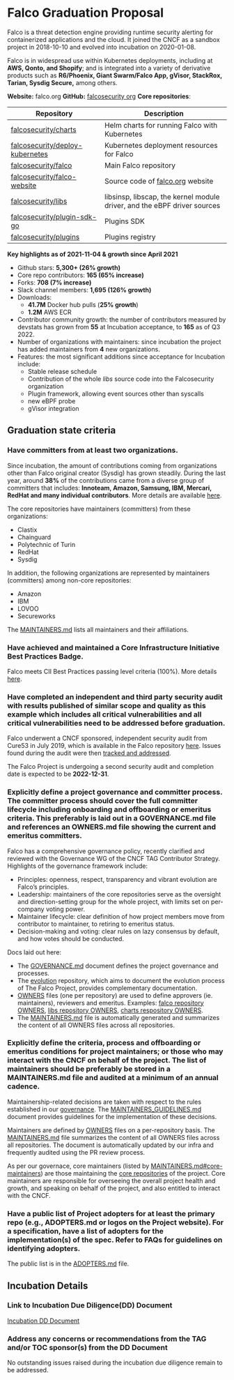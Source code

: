 # Falco Graduation Proposal

Falco is a threat detection engine providing runtime security alerting for containerized applications and the cloud. It joined the CNCF as a sandbox project in 2018-10-10 and evolved into incubation on 2020-01-08.

Falco is in widespread use within Kubernetes deployments, including at **AWS, Qonto, and Shopify**; and is integrated into a variety of derivative products such as **R6/Phoenix, Giant Swarm/Falco App, gVisor, StackRox, Tarian, Sysdig Secure,** among others.

**Website:** falco.org
**GitHub:** [falcosecurity org](https://github.com/falcosecurity)
**Core repositories**:

|                                         Repository                                          |                               Description               |
|---------------------------------------------------------------------------------------|--------------------------------------------------------------------------|
| [falcosecurity/charts](https://github.com/falcosecurity/charts)                       | Helm charts for running Falco with Kubernetes                            |
| [falcosecurity/deploy-kubernetes](https://github.com/falcosecurity/deploy-kubernetes) | Kubernetes deployment resources for Falco                                |
| [falcosecurity/falco](https://github.com/falcosecurity/falco)                         | Main Falco repository                                            |
| [falcosecurity/falco-website](https://github.com/falcosecurity/falco-website)         | Source code of [falco.org](https://falco.org) website      |
| [falcosecurity/libs](https://github.com/falcosecurity/libs)                           | libsinsp, libscap, the kernel module driver, and the eBPF driver sources |
| [falcosecurity/plugin-sdk-go](https://github.com/falcosecurity/plugin-sdk-go)         |                                                                         Plugins SDK |
| [falcosecurity/plugins](https://github.com/falcosecurity/plugins)                     | Plugins registry                                                   |



**Key highlights as of 2021-11-04 & growth since April 2021**
* Github stars: **5,300+ (26% growth)**
* Core repo contributors: **165 (65% increase)**
* Forks: **708 (7% increase)**
* Slack channel members: **1,695 (126% growth)**
* Downloads:
    * **41.7M** Docker hub pulls (**25% growth**)
    * **1.2M** AWS ECR 
* Contributor community growth: the number of contributors measured by devstats has grown from **55** at Incubation acceptance, to **165** as of Q3 2022.
* Number of organizations with maintainers: since incubation the project has added maintainers from **4** new organizations.
* Features: the most significant additions since acceptance for Incubation include:
    * Stable release schedule
    * Contribution of the whole *libs* source code into the Falcosecurity organization
    * Plugin framework, allowing event sources other than syscalls
    * new eBPF probe
    * gVisor integration


## Graduation state criteria

### Have committers from at least two organizations.

Since incubation, the amount of contributions coming from organizations other than Falco original creator (Sysdig) has grown steadily. During the last year, around **38%** of the contributions came from a diverse group of committers that includes: **Innoteam, Amazon, Samsung, IBM, Mercari, RedHat and many individual contributors**. More details are available [here](https://falco.devstats.cncf.io/d/5/companies-table?orgId=1&var-period_name=Last%20year&var-metric=contributions). 

The core repositories have maintainers (committers) from these organizations:

- Clastix
- Chainguard
- Polytechnic of Turin
- RedHat
- Sysdig

In addition, the following organizations are represented by maintainers (committers) among non-core repositories:

- Amazon
- IBM
- LOVOO
- Secureworks


The [MAINTAINERS.md](https://github.com/falcosecurity/evolution/blob/main/MAINTAINERS.md) lists all maintainers and their affiliations.

### Have achieved and maintained a Core Infrastructure Initiative Best Practices Badge.

Falco meets CII Best Practices passing level criteria (100%). More details [here](https://bestpractices.coreinfrastructure.org/en/projects/2317).

### Have completed an independent and third party security audit with results published of similar scope and quality as this example which includes all critical vulnerabilities and all critical vulnerabilities need to be addressed before graduation.


Falco underwent a CNCF sponsored, independent security audit from Cure53 in July 2019, which is available in the Falco repository [here](https://github.com/falcosecurity/falco/blob/master/audits/SECURITY_AUDIT_2019_07.pdf). Issues found during the audit were then [tracked and addressed](https://github.com/falcosecurity/falco/security/advisoriess).

The Falco Project is undergoing a second security audit and completion date is expected to be **2022-12-31**. 

### Explicitly define a project governance and committer process. The committer process should cover the full committer lifecycle including onboarding and offboarding or emeritus criteria. This preferably is laid out in a GOVERNANCE.md file and references an OWNERS.md file showing the current and emeritus committers.

Falco has a comprehensive governance policy, recently clarified and reviewed with the Governance WG of the CNCF TAG Contributor Strategy. Highlights of the governance framework include:

- Principles: openness, respect, transparency and vibrant evolution are Falco’s principles.
- Leadership: maintainers of the core repositories serve as the oversight and direction-setting group for the whole project, with limits set on per-company voting power.
- Maintainer lifecycle: clear definition of how project members move from contributor to maintainer, to retiring to emeritus status.
- Decision-making and voting: clear rules on lazy consensus by default, and how votes should be conducted.


Docs laid out here:

- The [GOVERNANCE.md]( https://github.com/falcosecurity/evolution/blob/main/GOVERNANCE.md) document defines the project governance and processes. 
- The [evolution](https://github.com/falcosecurity/evolution) repository, which aims to document the evolution process of The Falco Project, provides complementary documentation.
- [OWNERS](https://www.kubernetes.dev/docs/guide/owners/) files (one per repository) are used to define approvers (ie. maintainers), reviewers and emeritus. Examples: [falco repository OWNERS](https://github.com/falcosecurity/falco/blob/master/OWNERS), [libs repository OWNERS](https://github.com/falcosecurity/libs/blob/master/OWNERS), [charts respository OWNERS](https://github.com/falcosecurity/charts/blob/master/OWNERS).
- The [MAINTAINERS.md](https://github.com/falcosecurity/evolution/blob/main/MAINTAINERS.md) file is automatically generated and summarizes the content of all OWNERS files across all repositories.


### Explicitly define the criteria, process and offboarding or emeritus conditions for project maintainers; or those who may interact with the CNCF on behalf of the project. The list of maintainers should be preferably be stored in a MAINTAINERS.md file and audited at a minimum of an annual cadence.


Maintainership-related decisions are taken with respect to the rules established in our [governance](https://github.com/falcosecurity/evolution/blob/main/GOVERNANCE.md#maintainership). The [MAINTAINERS_GUIDELINES.md](https://github.com/falcosecurity/evolution/blob/main/MAINTAINERS_GUIDELINES.md) document provides guidelines for the implementation of these decisions.

Maintainers are defined by [OWNERS](https://www.kubernetes.dev/docs/guide/owners/) files on a per-repository basis. The [MAINTAINERS.md](https://github.com/falcosecurity/evolution/blob/main/MAINTAINERS.md) file summarizes the content of all OWNERS files across all repositories. The document is automatically updated by our infra and frequently audited using the PR review process.

As per our governace, core maintainers (listed by [MAINTAINERS.md#core-maintainers](https://github.com/falcosecurity/evolution/blob/main/MAINTAINERS.md#core-maintainers)) are those maintaining the [core repositories](https://github.com/falcosecurity/evolution#official) of the project. Core maintainers are responsible for overseeing the overall project health and growth, and speaking on behalf of the project, and also entitled to interact with the CNCF.




### Have a public list of Project adopters for at least the primary repo (e.g., ADOPTERS.md or logos on the Project website). For a specification, have a list of adopters for the implementation(s) of the spec. Refer to FAQs for guidelines on identifying adopters.

The public list is in the [ADOPTERS.md](https://github.com/falcosecurity/falco/blob/master/ADOPTERS.md) file.

## Incubation Details

### Link to Incubation Due Diligence(DD) Document

[Incubation DD Document](https://docs.google.com/document/d/1TJCzW8dQ6858lw2UNY-H5LMnvEd4GzwjuOcDInimeyA/edit#)

### Address any concerns or recommendations from the TAG and/or TOC sponsor(s) from the DD Document

No outstanding issues raised during the incubation due diligence remain to be addressed.